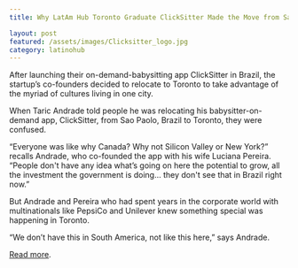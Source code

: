 ```yaml
---
title: Why LatAm Hub Toronto Graduate ClickSitter Made the Move from Sao Paolo to Toronto

layout: post
featured: /assets/images/Clicksitter_logo.jpg
category: latinohub
---
```


<p>
After launching their on-demand-babysitting app ClickSitter in Brazil, the startup’s co-founders decided to relocate to Toronto to take advantage of the myriad of cultures living in one city.
</p>

<!--more-->

<p>
When Taric Andrade told people he was relocating his babysitter-on-demand app, ClickSitter, from Sao Paolo, Brazil to Toronto, they were confused.
</p>

<p>
“Everyone was like why Canada? Why not Silicon Valley or New York?” recalls Andrade, who co-founded the app with his wife Luciana Pereira. “People don't have any idea what’s going on here  the potential to grow, all the investment the government is doing… they don't see that in Brazil right now.”
</p>

<p>
But Andrade and Pereira  who had spent years in the corporate world with multinationals like PepsiCo and Unilever  knew something special was happening in Toronto.
</p>

<p>
“We don’t have this in South America, not like this here,” says Andrade.
</p>

<p>
<a href="http://startupheretoronto.com/type/profiles/clicksitter-made-move-sao-paolo-toronto/">Read more</a>.
</p>

